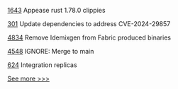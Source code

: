 
[1643](https://github.com/hyperledger/solang/pull/1643) Appease rust 1.78.0 clippies

[301](https://github.com/hyperledger/fabric-sdk-java/pull/301) Update dependencies to address CVE-2024-29857

[4834](https://github.com/hyperledger/fabric/pull/4834) Remove Idemixgen from Fabric produced binaries

[4548](https://github.com/hyperledger/iroha/pull/4548) IGNORE: Merge to main

[624](https://github.com/hyperledger-labs/fabric-token-sdk/pull/624) Integration replicas


[See more >>>](https://start-here.hyperledger.org/pull-requests)
